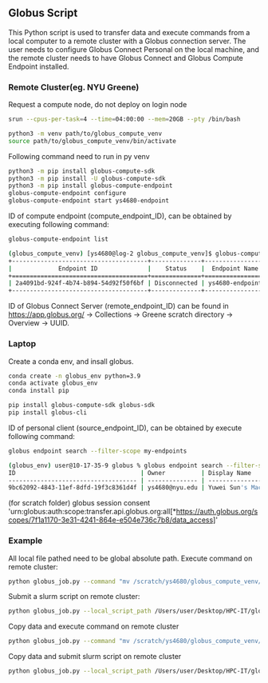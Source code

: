 ## Globus Script
This Python script is used to transfer data and execute commands from a local computer to a remote cluster with a Globus connection server. The user needs to configure Globus Connect Personal on the local machine, and the remote cluster needs to have Globus Connect and Globus Compute Endpoint installed.

### Remote Cluster(eg. NYU Greene)
Request a compute node, do not deploy on login node
```bash
srun --cpus-per-task=4 --time=04:00:00 --mem=20GB --pty /bin/bash
```
```bash
python3 -m venv path/to/globus_compute_venv
source path/to/globus_compute_venv/bin/activate
```
Following command need to run in py venv
```bash
python3 -m pip install globus-compute-sdk
python3 -m pip install -U globus-compute-sdk
python3 -m pip install globus-compute-endpoint
globus-compute-endpoint configure
globus-compute-endpoint start ys4680-endpoint
```
ID of compute endpoint (compute_endpoint_ID), can be obtained by executing following command:
```bash
globus-compute-endpoint list

(globus_compute_venv) [ys4680@log-2 globus_compute_venv]$ globus-compute-endpoint list
+--------------------------------------+--------------+-----------------+
|             Endpoint ID              |    Status    |  Endpoint Name  |
+======================================+==============+=================+
| 2a4091bd-924f-4b74-b894-54d92f50f6bf | Disconnected | ys4680-endpoint |
+--------------------------------------+--------------+-----------------+
```
ID of Globus Connect Server (remote_endpoint_ID) can be found in https://app.globus.org/ -> Collections -> Greene scratch directory ->
Overview -> UUID.

### Laptop
Create a conda env, and insall globus.
```bash
conda create -n globus_env python=3.9
conda activate globus_env
conda install pip
```
```bash
pip install globus-compute-sdk globus-sdk
pip install globus-cli
```
ID of personal client (source_endpoint_ID), can be obtained by execute following command:
```bash
globus endpoint search --filter-scope my-endpoints

(globus_env) user@10-17-35-9 globus % globus endpoint search --filter-scope my-endpoints
ID                                   | Owner          | Display Name           
------------------------------------ | -------------- | -----------------------
9bc62092-4843-11ef-8dfd-19f3c8361d4f | ys4680@nyu.edu | Yuwei Sun's Macbook Air
```

(for scratch folder)
globus session consent 'urn:globus:auth:scope:transfer.api.globus.org:all[*https://auth.globus.org/scopes/7f1a1170-3e31-4241-864e-e504e736c7b8/data_access]'


### Example
All local file pathed need to be global absolute path.
Execute command on remote cluster:
```bash
python globus_job.py --command "mv /scratch/ys4680/globus_compute_venv/test.txt /scratch/ys4680/globus_compute_venv/testNew.txt"
```
Submit a slurm script on remote cluster:
```bash
python globus_job.py --local_script_path /Users/user/Desktop/HPC-IT/globus-script/demo_job.sh --remote_script_path /scratch/ys4680/globus_compute_venv/demo_job.sh
```
Copy data and execute command on remote cluster 
```bash
python globus_job.py --command "mv /scratch/ys4680/globus_compute_venv/temp/demo_job.sh /scratch/ys4680/globus_compute_venv/temp/demo_job1.sh" --local_data_path /Users/user/Desktop/HPC-IT/globus-script/temp --remote_data_path /scratch/ys4680/globus_compute_venv/temp
```

Copy data and submit slurm script on remote cluster 
```bash
python globus_job.py --local_script_path /Users/user/Desktop/HPC-IT/globus-script/demo_job.sh --remote_script_path /scratch/ys4680/globus_compute_venv/demo_job.sh --local_data_path /Users/user/Desktop/HPC-IT/globus-script/temp --remote_data_path /scratch/ys4680/globus_compute_venv/temp
```
